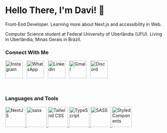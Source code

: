 
# Hello There, I'm Davi! 👋

Front-End Developer. Learning more about Next.js and accessibility in Web.

Computer Science student at Federal University of Uberlândia (UFU). Living in Uberlândia, Minas Gerais in Brazil.

### Connect With Me

<div>
    <a href="https://instagram.com/davi16lacerda" target="blank"><img align="center" src="https://raw.githubusercontent.com/rahuldkjain/github-profile-readme-generator/master/src/images/icons/Social/instagram.svg" alt="Instagram" height="56" width="56"/></a>
    &nbsp;
    <a href="https://api.whatsapp.com/send?phone=5534992750234" target="blank"><img align="center" src="https://github.com/rahuldkjain/github-profile-readme-generator/blob/master/src/images/icons/Social/whatsapp.svg" alt="WhatsApp" height="56" width="56"/></a>
    &nbsp;
    <a href="https://linkedin.com/in/davi16lacerda" target="blank"><img align="center" src="https://raw.githubusercontent.com/rahuldkjain/github-profile-readme-generator/master/src/images/icons/Social/linked-in-alt.svg" alt="LinkedIn" height="56" width="56"/></a>
    &nbsp;
    <a href="mailto:davi16lacerda@gmail.com" target="blank"><img align="center" src="https://cdn-icons-png.flaticon.com/512/281/281769.png" alt="Gmail" height="56" width="56"/></a>
    &nbsp;
    <a href="https://discord.com/users/272922827118870541" target="blank"><img align="center" src="https://raw.githubusercontent.com/rahuldkjain/github-profile-readme-generator/master/src/images/icons/Social/discord.svg" alt="Discord" height="56" width="56"/></a>
</div>

&nbsp;

### Languages and Tools

<div> 
    <a href="https://nextjs.org/" target="_blank" rel="noreferrer"> <img src="https://cdn.icon-icons.com/icons2/2148/PNG/512/nextjs_icon_132160.png" alt="NextJS" width="auto" height="64"/> </a>
    <a href="https://pt-br.reactjs.org/" target="_blank" rel="noreferrer"> <img src="https://upload.wikimedia.org/wikipedia/commons/thumb/a/a7/React-icon.svg/640px-React-icon.svg.png" alt="sass" width="auto" height="64"/> </a> 
     <a href="https://tailwindcss.com/" target="_blank" rel="noreferrer"> <img src="https://github.com/rahuldkjain/github-profile-readme-generator/blob/master/src/images/icons/FrontendDevelopment/tailwind.svg" alt="Tailwind CSS" width="auto" height="64"/> </a> 
    <a href="https://www.typescriptlang.org/" target="_blank" rel="noreferrer"> <img src="https://github.com/rahuldkjain/github-profile-readme-generator/blob/master/src/images/icons/ProgrammingLanguages/typescript.svg" alt="TypeScript" width="auto" height="64"/> </a>
    <a href="https://sass-lang.com/" target="_blank" rel="noreferrer"> <img src="https://github.com/rahuldkjain/github-profile-readme-generator/blob/master/src/images/icons/FrontendDevelopment/sass.svg" alt="SASS" width="auto" height="64"/> </a>
    <a href="https://styled-components.com/" target="_blank" rel="noreferrer"> <img src="https://raw.githubusercontent.com/styled-components/brand/master/styled-components.png" alt="Styled Components" width="auto" height="64"/> </a> 
</div>
